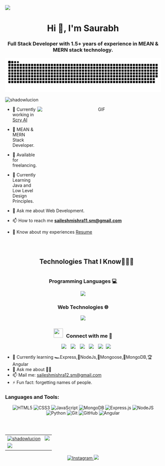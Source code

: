 <!--horizontal divider(gradiant)-->
<img src="https://user-images.githubusercontent.com/73097560/115834477-dbab4500-a447-11eb-908a-139a6edaec5c.gif">

<h1 align="center">Hi 👋, I'm Saurabh</h1>



<h3 align="center">Full Stack Developer with 1.5+ years of experience in MEAN & MERN stack technology.</h3>

<!--- snake -->
<div align="center">
  <img  src="https://github.com/1999AZZAR/1999AZZAR/blob/main/resources/img/grid-snake.svg"
       alt="snake" /></a>
</div>

<p align="left"> <img src="https://komarev.com/ghpvc/?username=shadowlucion&label=Profile%20views&color=0e75b6&style=flat" alt="shadowlucion" /> </p>

<a target="_blank" align="center">
  <img align="right" top="500" height="300" width="400" alt="GIF" src="https://media.giphy.com/media/SWoSkN6DxTszqIKEqv/giphy.gif">
</a>

- 🔭 Currently working in <a href="https://scryai.com/" target="blank">Scry AI</a>

- 🌱 MEAN & MERN Stack Developer.

- 🤝 Available for freelancing.

- 🌱 Currently Learning Java and Low Level Design Principles.

- 💬 Ask me about Web Development.

- 📫 How to reach me **saileshmishra11.sm@gmail.com**

- 📄 Know about my experiences <a href="https://drive.google.com/file/d/1Fa5FbBqPpZzPWpeIxfJDSXrrbRmXsGJQ/view?usp=drive_link">Resume</a>
<br/>


<!--h1 without bottom border-->
<div id="user-content-toc">
  <ul align="center">
    <summary><h2 style="display: inline-block">Technologies That I Know👨🏻‍💻</h2></summary>
  </ul>
</div>

<h3 align="center">Programming Languages 💻 </h3>
<p align="center">
  <a href="https://skillicons.dev">
    <img src="https://skillicons.dev/icons?i=javascript,typescript,python,java&perline=14" />
  </a>
</p>

<h3 align="center">Web Technologies 🌐 </h3>
<p align="center">
  <a href="https://skillicons.dev">
    <img src="https://skillicons.dev/icons?i=mongodb,express,angular,react,nodejs,redux,nextjs,&perline=14" />
  </a>
</p>






<h3 align="center" > <img src="https://media.giphy.com/media/iY8CRBdQXODJSCERIr/giphy.gif" width="30" height="30" style="margin-right: 10px;">Connect with me 🤝 </h3>
<p align="center">

 <div align="center"  class="icons-social" style="margin-left: 10px;">
        <a style="margin-left: 10px;"  target="_blank" href="https://www.linkedin.com/in/saurabhmishra101/">
			<img src="https://img.icons8.com/doodle/40/000000/linkedin--v2.png"></a>
        <a style="margin-left: 10px;" target="_blank" href="https://github.com/shadowlucion">
		<img src="https://img.icons8.com/doodle/40/000000/github--v1.png"></a>
	 <a style="margin-left: 10px;" target="_blank" href="https://instagram.com/shadowlucion">
			<img src="https://img.icons8.com/doodle/40/000000/instagram-new--v2.png"></a>
		<a style="margin-left: 10px;" target="_blank" href="https://twitter.com/shadowlucionX">
			<img src="https://img.icons8.com/doodle/1x/twitter-squared--v2.png" ></a>
		<a style="margin-left: 10px;" target="_blank" href="https://www.youtube.com/channel/UCXLCYEmhi9HvERs45FySPjA">
				<img src="https://img.icons8.com/doodle/1x/youtube--v2.png" ></a>
		<a style="margin-left: 5px;" target="_blank" href="https://drive.google.com/file/d/1Fa5FbBqPpZzPWpeIxfJDSXrrbRmXsGJQ/view?usp=drive_link">
					<img src="https://img.icons8.com/plasticine/0.5x/resume.png" ></a>
      </div>

</p>











- 🌱 Currently learning 🏎Express,🧩NodeJs,🐀Mongoose,🍃MongoDB,🏆Angular
- 💬 Ask me about 👨‍💻
- 📫 Mail me: saileshmishra12.sm@gmail.com
- ⚡ Fun fact: forgetting names of people.




<h3 align="left">Languages and Tools:</h3>
<p align="center"> 
  <img alt="HTML5" src="https://img.shields.io/badge/html5-%23E34F26.svg?&style=for-the-badge&logo=html5&logoColor=white"/>
  <img alt="CSS3" src="https://img.shields.io/badge/css3-%231572B6.svg?&style=for-the-badge&logo=css3&logoColor=white"/>
  <img alt="JavaScript" src="https://img.shields.io/badge/javascript-%23323330.svg?&style=for-the-badge&logo=javascript&logoColor=%23F7DF1E"/>
  <img alt="MongoDB" src ="https://img.shields.io/badge/MongoDB-%234ea94b.svg?&style=for-the-badge&logo=mongodb&logoColor=white"/>
  <img alt="Express.js" src="https://img.shields.io/badge/express.js-%23404d59.svg?&style=for-the-badge"/>
  <img alt="NodeJS" src="https://img.shields.io/badge/node.js-%2343853D.svg?&style=for-the-badge&logo=node.js&logoColor=white"/>
  <img alt="Python" src="https://img.shields.io/badge/python-%2314354C.svg?&style=for-the-badge&logo=python&logoColor=white"/>
  <img alt="Git" src="https://img.shields.io/badge/git-%23F05033.svg?&style=for-the-badge&logo=git&logoColor=white"/>
  <img alt="GitHub" src="https://img.shields.io/badge/github-%23121011.svg?&style=for-the-badge&logo=github&logoColor=white"/>
  <img alt="Angular" src="https://img.shields.io/badge/angular.js-%2343853D.svg?&style=for-the-badge&logo=node.js&logoColor=white"/>
</p>

<br/> <br/>
<table>
  <tr>
    <td>
      <a href="https://www.github.com/shadowlucion">
     <img src="https://github-readme-stats.vercel.app/api?username=shadowlucion&show_icons=true&theme=tokyonight&count_private=true&hide_border=true" alt="shadowlucion" />
      </a>
    </td>
    <td> 
      <a href="https://www.github.com/shadowlucion">
       <img src ="http://github-readme-streak-stats.herokuapp.com?user=shadowlucion&hide_border=true&theme=tokyonight" />
      </a>
    </td>
  </tr>
  <tr>
    <td>
      <a href="https://www.github.com/shadowlucion">
       <img src ="https://github-readme-stats.vercel.app/api/top-langs/?username=shadowlucion&langs_count=8&layout=compact&theme=tokyonight&hide_border=true" />
      </a>
    </td>
     
  </tr>
</table>
<p align="center"> 
  <a href="https://www.instagram.com/shadowlucion">
    <img alt="Instagram" src="https://img.shields.io/badge/shadowlucion-%23E4405F.svg?&style=for-the-badge&logo=Instagram&logoColor=white"/>
  </a>
    
<a href="https://www.linkedin.com/in/saurabh-mishra-390770195/">
  <img src="https://img.shields.io/badge/linkedin-%230077B5.svg?&style=for-the-badge&logo=linkedin&logoColor=white">
</a>

</p>
